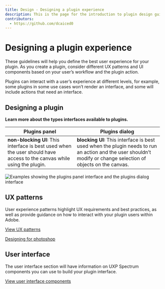 ```yaml
---
title: Design - Designing a plugin experience
description: This is the page for the introduction to plugin design guidelines
contributors:
  - https://github.com/dcaiced0
---
```


# Designing a plugin experience

These guidelines will help you define the best user experience for your plugin. As you create a plugin, consider different UX patterns and UI components based on your user’s workflow and the plugin action.
 
 Plugins can interact with a user’s experience at different levels, for example, some plugins in some use cases won’t render an interface, and some will include actions that need an interface.



 
 
## Designing a plugin

**Learn more about the types interfaces available to plugins.**


| **Plugins panel**   | **Plugins dialog**   |
|---------------------|--------------------|
| **non-blocking UI:** This interface is best used when the user should have access to the canvas while using the plugin.   | **blocking UI:** This interface is best used when the plugin needs to run an action and the user shouldn’t modify or change selection of objects on the canvas.   | 

![Examples showing the plugins panel interface and the plugins dialog interface](/ux-images/Panel_Dialog_examples.png)

## UX patterns

User experience patterns highlight UX requirements and best practices, as well as provide guidance on how to interact with your plugin users within Adobe.

[View UX patterns](/design/ux-patterns/)

[Designing for photoshop](/design/ux-patterns/Designingforphotoshop/)

 
 
## User interface 

The user interface section will have information on UXP Spectrum components you can use to build your plugin interface. 

[View user interface components](/design/user-interface/)

